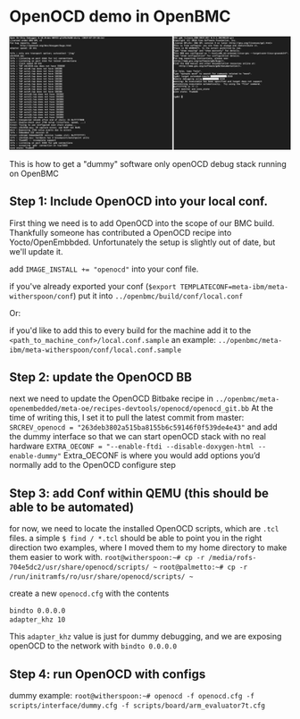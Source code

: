 # OpenOCD demo in OpenBMC

![screenshot](BMC_Remote.png)

This is how to get a "dummy" software only openOCD debug stack running on OpenBMC 

## Step 1: Include OpenOCD into your local conf.
First thing we need is to add OpenOCD into the scope of our BMC build. Thankfully someone has contributed a OpenOCD recipe into Yocto/OpenEmbbded. Unfortunately the setup is slightly out of date, but we'll update it.

add `IMAGE_INSTALL += "openocd"` into your conf file.

if you've already exported your conf (`$export TEMPLATECONF=meta-ibm/meta-witherspoon/conf`)
put it into `../openbmc/build/conf/local.conf`

Or:

if you'd like to add this to every build for the machine add it to the 
`<path_to_machine_conf>/local.conf.sample`
an example: `../openbmc/meta-ibm/meta-witherspoon/conf/local.conf.sample`


## Step 2: update the OpenOCD BB
next we need to update the OpenOCD Bitbake recipe in 
`../openbmc/meta-openembedded/meta-oe/recipes-devtools/openocd/openocd_git.bb`
At the time of writing this, I set it to pull the latest commit from master:
`SRCREV_openocd = "263deb3802a515ba8155b6c59146f0f539de4e43"`
and add the dummy interface so that we can start openOCD stack with no real hardware
`EXTRA_OECONF = "--enable-ftdi --disable-doxygen-html --enable-dummy"`
Extra_OECONF is where you would add options you’d normally add to the OpenOCD configure step

## Step 3: add Conf within QEMU (this should be able to be automated)
for now, we need to locate the installed OpenOCD scripts, which are `.tcl` files. a simple `$ find / *.tcl` should be able to point you in the right direction 
two examples, where I moved them to my home directory to make them easier to work with.
`root@witherspoon:~# cp -r /media/rofs-704e5dc2/usr/share/openocd/scripts/ ~`
`root@palmetto:~# cp -r /run/initramfs/ro/usr/share/openocd/scripts/ ~`

create a new `openocd.cfg` with the contents

```
bindto 0.0.0.0
adapter_khz 10
```
This `adapter_khz` value is just for dummy debugging, and we are exposing openOCD to the network with `bindto 0.0.0.0`

## Step 4: run OpenOCD with configs
dummy example:
`root@witherspoon:~# openocd -f openocd.cfg -f scripts/interface/dummy.cfg -f scripts/board/arm_evaluator7t.cfg`
